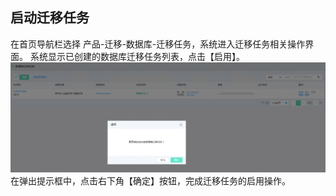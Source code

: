  ## 启动迁移任务
 在首页导航栏选择 产品-迁移-数据库-迁移任务，系统进入迁移任务相关操作界面。
 系统显示已创建的数据库迁移任务列表，点击【启用】。
![创建实例](../../../../image/JD-Cloud-Mesh/migration-job-start.png)
在弹出提示框中，点击右下角【确定】按钮，完成迁移任务的启用操作。
